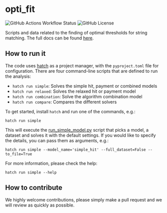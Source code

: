 # opti_fit

![GitHub Actions Workflow Status](https://img.shields.io/github/actions/workflow/status/RichardOberdieck/opti_fit/automatic_checks.yaml?branch=main) ![GitHub License](https://img.shields.io/github/license/RichardOberdieck/opti_fit)


Scripts and data related to the finding of optimal thresholds for string matching. The full docs can be found [here](https://richardoberdieck.github.io/opti_fit/).

## How to run it
The code uses [hatch](https://hatch.pypa.io/) as a project manager, with the `pyproject.toml` file for configuration. There are four command-line scripts that are defined to run the analysis:

- `hatch run simple`: Solves the simple hit, payment or combined models
- `hatch run relaxed`: Solves the relaxed hit or payment model
- `hatch run combination`: Solve the algorithm combination model
- `hatch run compare`: Compares the different solvers

To get started, install `hatch` and run one of the commands, e.g.:

```
hatch run simple
```

This will execute the [run_simple_model.py](./opti_fit/run_simple_model.py) script that picks a model, a dataset and solves it with the default settings. If you would like to specify the details, you can pass them as arguments, e.g.:

```
hatch run simple --model_name='simple_hit' --full_dataset=False --to_file=True
```

For more information, please check the help:

```
hatch run simple --help
```

## How to contribute

We highly welcome contributions, please simply make a pull request and we will review as quickly as possible.
